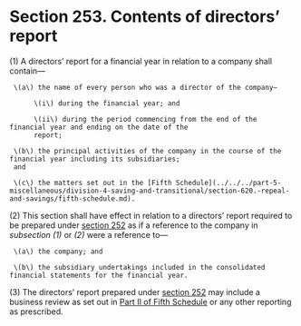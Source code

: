 # Section 253. Contents of directors’ report

\(1\) A directors’ report for a financial year in relation to a company shall contain—

     \(a\) the name of every person who was a director of the company—

          \(i\) during the financial year; and

          \(ii\) during the period commencing from the end of the financial year and ending on the date of the   
          report; 

     \(b\) the principal activities of the company in the course of the financial year including its subsidiaries;   
     and

     \(c\) the matters set out in the [Fifth Schedule](../../../part-5-miscellaneous/division-4-saving-and-transitional/section-620.-repeal-and-savings/fifth-schedule.md).

\(2\) This section shall have effect in relation to a directors’ report required to be prepared under [section 252](section-252.-directors-shall-prepare-directors-report.md) as if a reference to the company in _subsection \(1\)_ or _\(2\)_ were a reference to—

     \(a\) the company; and

     \(b\) the subsidiary undertakings included in the consolidated financial statements for the financial year.

\(3\) The directors’ report prepared under [section 252](section-252.-directors-shall-prepare-directors-report.md) may include a business review as set out in [Part II of Fifth Schedule](../../../part-5-miscellaneous/division-4-saving-and-transitional/section-620.-repeal-and-savings/fifth-schedule.md) or any other reporting as prescribed.

